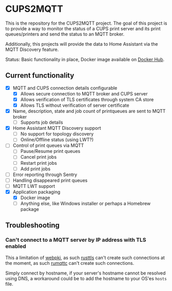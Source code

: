 # CUPS2MQTT

This is the repository for the CUPS2MQTT project. The goal of this project is to provide a way to monitor the status of a CUPS print server and its print queues/printers and send the status to an MQTT broker.

Additionally, this projects will provide the data to Home Assistant via the MQTT Discovery feature.

Status: Basic functionality in place, Docker image available on [Docker Hub](https://hub.docker.com/r/h3x4d3c1m4l/cups2mqtt).

## Current functionality

- [X] MQTT and CUPS connection details configurable
  - [X] Allows secure connection to MQTT broker and CUPS server
  - [X] Allows verification of TLS certificates through system CA store
  - [X] Allows TLS without verification of server certificate
- [X] Name, description, state and job count of printqueues are sent to MQTT broker
  - [ ] Supports job details
- [X] Home Assistant MQTT Discovery support
  - [ ] No support for topology discovery
  - [ ] Online/Offline status (using LWT?)
- [ ] Control of print queues via MQTT
  - [ ] Pause/Resume print queues
  - [ ] Cancel print jobs
  - [ ] Restart print jobs
  - [ ] Add print jobs
- [ ] Error reporting through Sentry
- [ ] Handling disappeared print queues
- [ ] MQTT LWT support
- [X] Application packaging
  - [X] Docker image
  - [ ] Anything else, like Windows installer or perhaps a Homebrew package

## Troubleshooting

### Can't connect to a MQTT server by IP address with TLS enabled

This a limitation of [webpki](https://github.com/briansmith/webpki/issues/54), as such [rusttls](https://github.com/rustls/rustls/issues/184) can't create such connections at the moment, as such [rumqttc](https://docs.rs/rumqttc/latest/rumqttc/) can't create such connections.

Simply connect by hostname, if your server's hostname cannot be resolved using DNS, a workaround could be to add the hostname to your OS'es `hosts` file.

